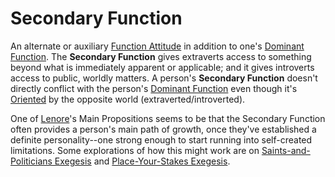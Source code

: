 # Secondary Function

An alternate or auxiliary [Function Attitude](../../) in addition to one's [Dominant Function](../dominant-function.md). The **Secondary Function** gives extraverts access to something beyond what is immediately apparent or applicable; and it gives introverts access to public, worldly matters. A person's **Secondary Function** doesn't directly conflict with the person's [Dominant Function](../dominant-function.md) even though it's [Oriented](../../../../sign-interpretation/orienting/) by the opposite world (extraverted/introverted).

One of [Lenore](../../../../people-and-systems/lenore-thomson/)'s Main Propositions seems to be that the Secondary Function often provides a person's main path of growth, once they've established a definite personality--one strong enough to start running into self-created limitations. Some explorations of how this might work are on [Saints-and-Politicians Exegesis](../../../../exegeses-and-hypotheses/saints-and-politicians.md) and [Place-Your-Stakes Exegesis](../../../../exegeses-and-hypotheses/place-your-stakes.md).

